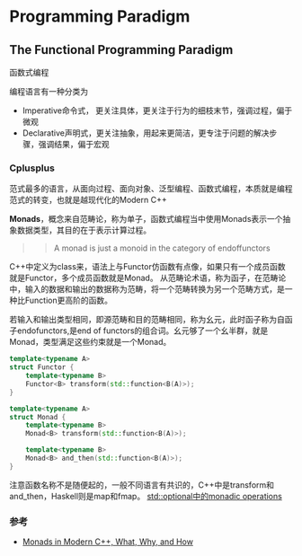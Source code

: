 # Programming Paradigm

## The Functional Programming Paradigm
函数式编程

编程语言有一种分类为
- Imperative命令式， 更关注具体，更关注于行为的细枝末节，强调过程，偏于微观
- Declarative声明式，更关注抽象，用起来更简洁，更专注于问题的解决步骤，强调结果，偏于宏观

### Cplusplus
范式最多的语言，从面向过程、面向对象、泛型编程、函数式编程，本质就是编程范式的转变，也就是越现代化的Modern C++

**Monads**，概念来自范畴论，称为单子，函数式编程当中使用Monads表示一个抽象数据类型，其目的在于表示计算过程。

>> A monad is just a monoid in the category of endoffunctors

C++中定义为class来，语法上与Functor仿函数有点像，如果只有一个成员函数就是Functor，多个成员函数就是Monad。
从范畴论术语，称为函子，在范畴论中，输入的数据和输出的数据称为范畴，将一个范畴转换为另一个范畴方式，是一种比Function更高阶的函数。

若输入和输出类型相同，即源范畴和目的范畴相同，称为幺元，此时函子称为自函子endofunctors,是end of functors的组合词。幺元够了一个幺半群，就是Monad，类型满足这些约束就是一个Monad。
```c++
template<typename A>
struct Functor {
    template<typename B>
    Functor<B> transform(std::function<B(A)>);
}
```
```c++
template<typename A>
struct Monad {
    template<typename B>
    Monad<B> transform(std::function<B(A)>);

    template<typename B>
    Monad<B> and_then(std::function<B(A)>);
}
```
注意函数名称不是随便起的，一般不同语言有共识的，C++中是transform和and_then，Haskell则是map和fmap。
[std::optional中的monadic operations](https://en.cppreference.com/w/cpp/utility/optional)

### 参考
- [Monads in Modern C++, What, Why, and How](https://www.cppmore.com/2023/08/14/monads-in-modern-c-what-why-and-how/)
